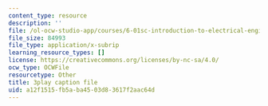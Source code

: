 ```yaml
---
content_type: resource
description: ''
file: /ol-ocw-studio-app/courses/6-01sc-introduction-to-electrical-engineering-and-computer-science-i-spring-2011/a12f1515fb5aba4503d83617f2aac64d_oTNwGuI7Wic.srt
file_size: 84993
file_type: application/x-subrip
learning_resource_types: []
license: https://creativecommons.org/licenses/by-nc-sa/4.0/
ocw_type: OCWFile
resourcetype: Other
title: 3play caption file
uid: a12f1515-fb5a-ba45-03d8-3617f2aac64d
---
```

